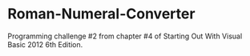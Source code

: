 # Roman-Numeral-Converter
Programming challenge #2 from chapter #4 of Starting Out With Visual Basic 2012 6th Edition.
